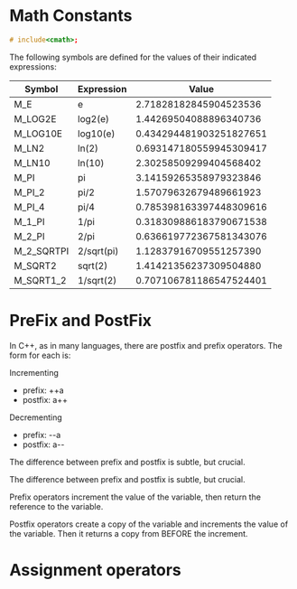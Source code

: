 
# Math Constants

```cpp
# include<cmath>;
 ```

The following symbols are defined for the values of their indicated expressions:

| Symbol     | Expression | Value                   |
|------------|------------|-------------------------|
| M_E        | e          | 2.71828182845904523536  |
| M_LOG2E    | log2(e)    | 1.44269504088896340736  |
| M_LOG10E   | log10(e)   | 0.434294481903251827651 |
| M_LN2      | ln(2)      | 0.693147180559945309417 |
| M_LN10     | ln(10)     | 2.30258509299404568402  |
| M_PI       | pi         | 3.14159265358979323846  |
| M_PI_2     | pi/2       | 1.57079632679489661923  |
| M_PI_4     | pi/4       | 0.785398163397448309616 |
| M_1_PI     | 1/pi       | 0.318309886183790671538 |
| M_2_PI     | 2/pi       | 0.636619772367581343076 |
| M_2_SQRTPI | 2/sqrt(pi) | 1.12837916709551257390  |
| M_SQRT2    | sqrt(2)    | 1.41421356237309504880  |
| M_SQRT1_2  | 1/sqrt(2)  | 0.707106781186547524401 |

# PreFix and PostFix
In C++, as in many languages, there are postfix and prefix operators.
The form for each is:

Incrementing
- prefix: ++a 
- postfix: a++

Decrementing
- prefix: --a 
- postfix: a-- 

The difference between prefix and postfix is subtle, but crucial.

The difference between prefix and postfix is subtle, but crucial.

Prefix operators increment the value of the variable, then return the reference to the variable.

Postfix operators create a copy of the variable and increments the value of the variable. Then it returns a copy from BEFORE the increment.

# Assignment operators

[](./material/assignment.png)
